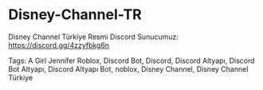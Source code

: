# Disney-Channel-TR
Disney Channel Türkiye Resmi Discord Sunucumuz: https://discord.gg/4zzyfbkg6n


Tags: A Girl Jennifer Roblox, Discord Bot, Discord, Discord Altyapı, Discord Bot Altyapı, Discord Altyapı Bot, noblox, Disney Channel, Disney Channel Türkiye
